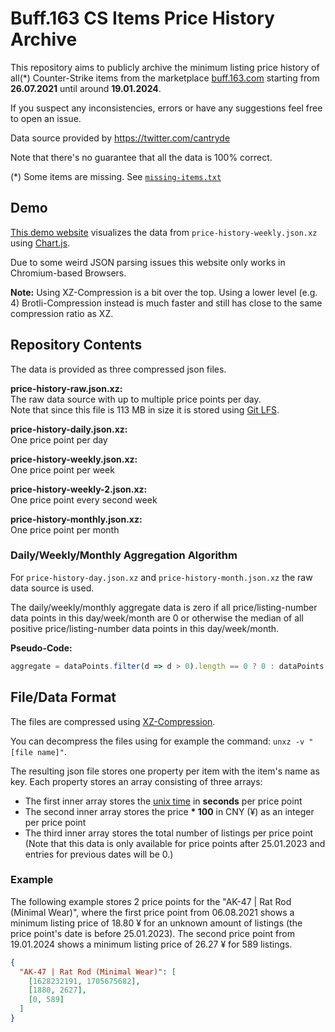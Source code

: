 # Buff.163 CS Items Price History Archive

This repository aims to publicly archive the minimum listing price history of all(*)
Counter-Strike items from the marketplace [buff.163.com](https://buff.163.com/) starting 
from **26.07.2021** until around **19.01.2024**.

If you suspect any inconsistencies, errors or have any suggestions feel free to open an issue.

Data source provided by https://twitter.com/cantryde

Note that there's no guarantee that all the data is 100% correct.

(*) Some items are missing. See [`missing-items.txt`](./missing-items.txt)

## Demo
[This demo website](https://atalantus.github.io/buff-price-history-archive/) visualizes the data from `price-history-weekly.json.xz` using [Chart.js](https://www.chartjs.org/).

Due to some weird JSON parsing issues this website only works in Chromium-based Browsers.

**Note:** Using XZ-Compression is a bit over the top. Using a lower level (e.g. 4) Brotli-Compression instead is much faster and still
has close to the same compression ratio as XZ.

## Repository Contents
The data is provided as three compressed json files.

**price-history-raw.json.xz:**<br>
The raw data source with up to multiple price points per day.<br>
Note that since this file is 113 MB in size it is stored using [Git LFS](https://docs.github.com/en/repositories/working-with-files/managing-large-files/about-git-large-file-storage).

**price-history-daily.json.xz:**<br>
One price point per day

**price-history-weekly.json.xz:**<br>
One price point per week

**price-history-weekly-2.json.xz:**<br>
One price point every second week

**price-history-monthly.json.xz:**<br>
One price point per month

### Daily/Weekly/Monthly Aggregation Algorithm
For `price-history-day.json.xz` and `price-history-month.json.xz` the raw data source is used.

The daily/weekly/monthly aggregate data is zero if all price/listing-number data points in this day/week/month are 0 or otherwise
the median of all positive price/listing-number data points in this day/week/month.

**Pseudo-Code:**
```js
aggregate = dataPoints.filter(d => d > 0).length == 0 ? 0 : dataPoints.filter(d => d > 0).median()
```
## File/Data Format
The files are compressed using [XZ-Compression](https://en.wikipedia.org/wiki/XZ_Utils).

You can decompress the files using for example the command: `unxz -v "[file name]"`.

The resulting json file stores one property per item with the item's name as key.
Each property stores an array consisting of three arrays:

- The first inner array stores the [unix time](https://en.wikipedia.org/wiki/Unix_time) in **seconds** per price point
- The second inner array stores the price **\* 100** in CNY (¥) as an integer per price point
- The third inner array stores the total number of listings per price point <br>(Note that this data is only available for price points after 25.01.2023 and entries for previous dates will be 0.)
### Example
The following example stores 2 price points for the "AK-47 | Rat Rod (Minimal Wear)", 
where the first price point from 06.08.2021 shows a minimum listing price of 18.80 ¥
for an unknown amount of listings (the price point's date is before 25.01.2023).
The second price point from 19.01.2024 shows a minimum listing price of 26.27 ¥
for 589 listings.

```json
{
  "AK-47 | Rat Rod (Minimal Wear)": [
    [1628232191, 1705675682],
    [1880, 2627], 
    [0, 589]
  ]
}
```

